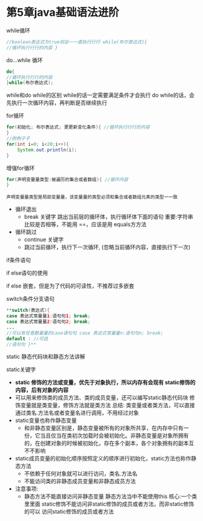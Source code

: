 # 第5章java基础语法进阶

while循环

```java
//boolean表达式为true则会⼀一直执⾏行行 while(布尔表达式){
//循环执⾏行行的内容 }
```

do...while 循环

```java
do{
//循环执⾏行行的内容
}while(布尔表达式);
```

while和do while的区别 while的话一定需要满⾜条件才会执行
do while的话，会先执行一次循环内容，再判断是否继续执行

for循环

```java
for(初始化; 布尔表达式; 更更新变化条件){ //循环执⾏行行的内容
}
//例例⼦子
for(int i=0; i<20;i++){
    System.out.println(i);
}
```

增强for循环

```java
for(声明变量量类型:被遍历的集合或者数组){ //循环内容
}
```

`声明变量量类型是局部变量量，该变量量的类型必须和集合或者数组元素的类型⼀一致`

- 循环退出
    - break 关键字
      跳出当前层的循环体，执⾏循环体下面的语句
      重要:字符串比较是否相等，不能用 ==，应该是用 equals⽅方法
- 循环跳过
    - continue 关键字
    - 跳过当前循环，执行下一次循环, (忽略当前循环内容，直接执⾏下⼀次)

if条件语句

if else语句的使用

if else 嵌套，但是为了代码的可读性，不推荐过多嵌套

switch条件分支语句

```java
**switch(表达式){
case 表达式常量量1:语句句1; break;
case 表达式常量量2:语句句2; break;
...
//可以有任意数量量的case语句句 case 表达式常量量n:语句句n; break;
default : //可选
//语句句 }**
```

static 静态代码块和静态方法讲解

static关键字

- **static 修饰的⽅法或变量，优先于对象执行，所以内存有会现有 static修饰的内容，后有对象的内容**
- 可以⽤来修饰类的成员⽅法、类的成员变量，还可以编写static静态代码块
  修饰变量就是类变量，修饰⽅法就是类方法
  总结: 类变量或者类⽅法，可以直接通过类名.方法名或者变量名进行调⽤，不⽤经过对象
- static变量也称作静态变量
    - 和非静态变量区别是，静态变量被所有的对象所共享，在内存中只有一份，它当且仅当在类初次加载时会被初始化。⾮静态变量是对象所拥有的，在创建对象的时候被初始化，存在多个副本，各个对象拥有的副本互不不影响
- static成员变量的初始化顺序按照定义的顺序进行初始化，static⽅法也称作静态⽅法
    - 不依赖于任何对象就可以进行访问，类名.⽅法名
    - 不能访问类的⾮静态成员变量和⾮静态成员⽅法
- 注意事项:
    - 静态⽅法不能直接访问非静态变量
      静态方法当中不能使用this
      核⼼:⼀个类里里面 static修饰不能访问非static修饰的成员或者⽅法，⽽非static修饰的可以
      访问static修饰的成员或者⽅法